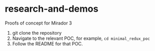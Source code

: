 # research-and-demos
Proofs of concept for Mirador 3

1. git clone the repository
2. Navigate to the relevant POC, for example, `cd minimal_redux_poc`
3. Follow the README for that POC.

